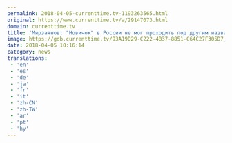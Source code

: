 ```yaml
---
permalink: 2018-04-05-currenttime.tv-1193263565.html
original: https://www.currenttime.tv/a/29147073.html
domain: currenttime.tv
title: 'Мирзаянов: "Новичок" в России не мог проходить под другим названием'
image: https://gdb.currenttime.tv/93A19D29-C222-4B37-8851-C64C27F305D7_w1200_r1_s.jpg
date: 2018-04-05 10:16:14
category: news
translations: 
 - 'en'
 - 'es'
 - 'de'
 - 'ja'
 - 'fr'
 - 'it'
 - 'zh-CN'
 - 'zh-TW'
 - 'ar'
 - 'pt'
 - 'hy'
---
```


